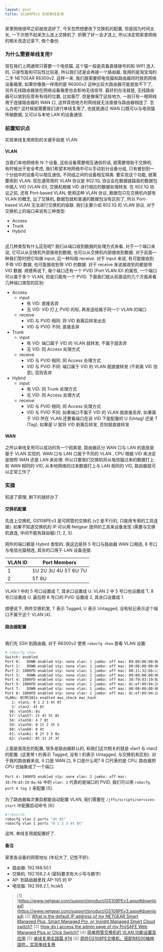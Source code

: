 ```yaml
---
layout: post
title: GS108PEv3 实现单线复用
---
```

家里网络很早之前就改造好了, 今天忽然想要改下交换机的配置, 但是因为时间太长, 一下次想不起来怎么连上交换机了. 折腾了好一会才连上, 所以决定把家里网络的相关改造记录下, 做个备份.<br />

<a name="Y0Uqj"></a>
### 为什么需要单线复用?
现在我们上网通常只需要一个电信猫, 这个猫一般是具备直接拨号的和 WIFI 连入的, 只是性能和可玩性比较差, 所以我们还是会再接一个路由器, 我用的是淘宝淘的二手 NETGEAR  R6300v2. 这样一来, 我们就需要把电信猫和路由器同时放到网络设备箱里, 如果你像我一样用的是 R6300v2 这种比较大路由器可能就放不下了, 另外无线路由器放在网络设备箱里也会影响无线信号. 最好的办法就是, 无线路由器可以放到任意有有线的位置, 比如客厅. 但是像客厅这些地方, 一般只有一根网线用于连接路由器的 WAN 口, 这样其他地方的网线就无法直接与路由器相连了. 怎么办呢? 这时候就需要我们进行单线复用了, 也就是通过 WAN 口既可以与电信猫传输数据, 又可以与本地 LAN 的设备通信.<br />

<a name="4FkSD"></a>
### 前置知识点
实现单线复用用到的关键手段是 VLAN.
<a name="aN2jt"></a>
#### VLAN
当我们本地网络有 N 个设备, 这些设备需要相互通信的话, 就需要借助于交换机. 有时候出于安全考虑, 我们希望本地网络中可以手动划分设备分组, 只有被划到一个分组中的设备可以相互通信, 不同组之间的设备相互隔离. 要实现这个功能, 就需要用到 VLAN. 现在通常用的 VLAN 协议是 802.1Q, 协议会在数据链路层的数据包中插入 VID (VLAN ID), 交换机根据 VID 进行相应的数据处理转发. 在 802.1Q 协议之前, 还有 Port-based VLAN, 使用这种 VLAN 协议, 数据包只在交换机内部有 VLAN 的概念, 出了交换机, 数据包就和普通的数据包没有区别了, 所以 Port-based VLAN 无法进行交换机的级联. 我们主要介绍 802.1Q 的 VLAN 协议. 对于交换机上的端口来说有三种类型:<br />

- Access
- Trunk
- Hybird


<br />这几种类型有什么区别呢? 我们从端口收到数据的处理方式来看. 对于一个端口来说, 它可以从交换机外部接收到数据, 也可以从交换机内部接收到数据. 对于前面一种我们暂时把它叫做 input, 后一种叫做 receive. 对于 input 来说, 有可能接收到不带 VID 数据, 也可能接收到带 VID 的数据. 对于 receive 来说接收到的都是带 VID 数据. 顺便再说下, 每个端口还有一个 PVID (Port VLAN ID) 的属性, 一个端口可以属于多个 VLAN, 但是只能有一个 PVID. 下面我们就从前面说的几个方面来看几种端口类型的区别:<br />

- Access
   - input
      - 有 VID: 直接丢弃
      - 无 VID: VID 打上 PVID 的标, 再发送给属于同一个 VLAN 的端口
   - receive
      - VID 与 PVID 相同: 将 VID 剥离后转发出去
      - VID 与 PVID 不同: 直接丢弃
- Trunk
   - input
      - 有 VID: 端口属于 VID 的 VLAN 就转发, 不属于就丢弃
      - 无 VID: 同 Access 处理方式
   - receive
      - VID 与 PVID 相同: 同 Access 处理方式
      - VID 与 PVID 不同: 端口属于 VID 的 VLAN 就直接转发 (不剥离 VID 信息), 否则丢弃
- Hybird
   - input
      - 有 VID: 同 Trunk 处理方式
      - 无 VID: 同 Access 处理方式
   - receive
      - VID 与 PVID 相同: 同 Access 处理方式
      - VID 与 PVID 不同: 如果端口不属于 VID 的 VLAN 就直接丢弃, 如果属于 VID 所在 VLAN 还要看端口在该 VID 下是配置的 U (Untag) 还是 T (Tag), 如果是 U 就将 VID 剥离后转发, 否则就直接转发



<a name="qgXIS"></a>
#### WAN
之所以单线复用可以成功的另一个因素是, 路由器区分 WAN 口与 LAN 的底层是基于 VLAN 实现的. WAN 口与 LAN 口属于不同的 VLAN , CPU 根据 VID 来决定是按照 WAN 还是 LAN 来处理. 所以只要我们交换机将从电信猫过来的数据打上和 WAN 相同的 VID, 从本地网络的过来数据打上与 LAN  相同的 VID, 路由器就可以正常工作了.<br />

<a name="yHgbF"></a>
### 实操
知道了原理, 剩下的就好办了.
<a name="VkJ6D"></a>
#### 交换机配置
先连上交换机, GS108PEv3 是可网管的交换机 (v2 是不行的, 只能用专用的工具连接). 如果不知道交换机的 IP 可以用 Netgear 提供的工具来设备发现 (需要与交换机直连, 中间不能有路由器) [1, 2, 3].<br />
<br />网件的端口都是 Hybird 类型的. 我这边是将 5 号口与路由器 WAN 口相连, 8 号口与电信光猫相连, 其余的口用于 LAN 设备连接.

| VLAN ID | Port Members |
| --- | --- |
| 1 | 1U 2U 3U 4U 5T 6U 7U |
| 2 | 5T 8U |

VLAN 1 中的 5 号口设置成 T, 其余口设置成 U. VLAN 2 中 5 号口也设置成 T, 8 号口设置成 U. 最后把 8 号口的 PVID 设置成 2, 其余口设置成 1. <br />
<br />顺便说下, 网件交换机里, T 表示 Tagged, U 表示 Untagged, 没有标记表示这个端口不属于这个 VLAN [4].<br />

<a name="YGsvE"></a>
#### 路由器配置

<br />我们先 SSH 到路由器, 对于 R6300v2 使用 `robocfg show` 查看 VLAN 设置:<br />

```bash
# robocfg show
Switch: enabled 
Port 0:   DOWN enabled stp: none vlan: 1 jumbo: off mac: 00:00:00:00:00:00
Port 1:   DOWN enabled stp: none vlan: 1 jumbo: off mac: 00:00:00:00:00:00
Port 2: 1000FD enabled stp: none vlan: 1 jumbo: off mac: 00:11:32:bb:c3:45
Port 3:   DOWN enabled stp: none vlan: 1 jumbo: off mac: 00:00:00:00:00:00
Port 4: 1000FD enabled stp: none vlan: 2 jumbo: off mac: 38:f9:d3:19:0a:6b
Port 5: 1000FD enabled stp: none vlan: 1 jumbo: off mac: dc:ef:09:94:2d:f7
Port 7:   DOWN enabled stp: none vlan: 1 jumbo: off mac: 00:00:00:00:00:00
Port 8: 1000FD enabled stp: none vlan: 1 jumbo: off mac: dc:ef:09:94:2d:f7
VLANs: BCM5301x enabled mac_check mac_hash
   1: vlan1: 0 1 2 3 4t 8t
   2: vlan2: 4t 8t
  56: vlan56: 8u
  57: vlan57: 2t 4t 5t 8t
  58: vlan58: 4 7 8t
  59: vlan59: 0 1t 2 3t 5
  60: vlan60: 0 4t
  61: vlan61: 0 2t 3 5 8u
  62: vlan62: 0t 1t 2t 3t
```
上面是我现在的配置, 很多是路由器默认的, 和我们这次相关的就是 vlan1 与 vlan2 的配置. (这里带 t 的表示 Tagged, 没有 t 的表示 Untagged, 与交换机有区别). 对于我的路由器来说, 4 口是 WAN 口, 8 口是什么呢? 8 口代表的是 CPU, 路由器把 CPU 也抽象成了一个端口.<br />
<br />`Port 4: 1000FD enabled stp: none vlan: 2 jumbo: off mac: 38:f9:d3:19:0a:6b` 中的 `vlan: 2` 代表的是端口的 PVID, 我们可以用 `robocfg port 4 tag 2` 来配置 [5].<br />
<br />为了路由器每次重启都能自动配置 VLAN, 我们需要在 `/jffs/scripts/services-start` 中配置启动命令 [6]:
```bash
#!/bin/sh
robocfg vlan 2 ports "4t 8t"
robocfg vlan 1 ports "0 1 2 3 4t 8t"
```
这样, 单线复用就配置好了.<br />

<a name="ZzENL"></a>
#### 备注
家里各设备的网管地址 (年纪大了, 记性不好):

- 路由器: 192.168.50.1
- 交换机: 192.168.2.4 (密码要求有大小写与数字)
- AP: 到路由器里找 AP-105 的 IP
- 电信猫: 192.168.2.1, hcsk5



> [1] [https://www.netgear.com/support/product/GS108PEv3.aspx#download](https://www.netgear.com/support/product/GS108PEv3.aspx#download)
> [2] [What is the default IP address of my NETGEAR Smart Managed Plus, Smart Managed Pro, or Insight Managed Smart Cloud switch?](https://kb.netgear.com/30418/What-is-the-default-IP-address-of-my-NETGEAR-Smart-Managed-Plus-Smart-Managed-Pro-or-Insight-Managed-Smart-Cloud-switch)
> [3] [How do I access the admin page of my ProSAFE Web Managed Plus or Click Switch?](https://kb.netgear.com/31261/How-do-I-access-the-admin-page-of-my-ProSAFE-Web-Managed-Plus-or-Click-Switch)
> [4] [简单网管交换机的 VLAN 功能设置及应用](http://club.ntgrchina.cn/Knowledgebase/Document_detail.aspx?Did=550)
> [5] [单线复用实践篇 #74](https://koolshare.cn/forum.php?mod=viewthread&tid=61943&extra=page%3D1&page=4)
> [6] [网件GS108PE交换机，搭配R8500梅林固件，实现单线复用](https://post.smzdm.com/p/752902/)




